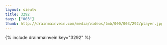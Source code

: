 ```yaml
--- 
layout: sieutv
title: 3292
tags: ["003"]
thumb: http://drainmainvein.com/media/videos/tmb/000/003/292/player.jpg
---
```

{% include drainmainvein key="3292" %} 
